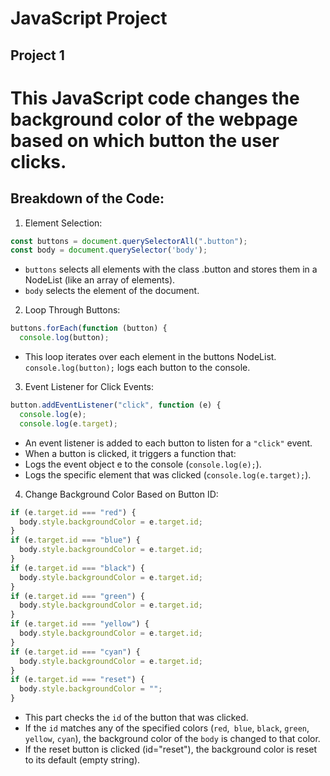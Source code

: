# JavaScript Project

## Project 1

# This JavaScript code changes the background color of the webpage based on which button the user clicks.
## Breakdown of the Code:
1. Element Selection:

``` javascript
const buttons = document.querySelectorAll(".button");
const body = document.querySelector('body');
```
* `buttons` selects all elements with the class .button and stores them in a NodeList (like an array of elements).
* `body` selects the <body> element of the document.
2. Loop Through Buttons:

``` javascript
buttons.forEach(function (button) {
  console.log(button);
```
* This loop iterates over each element in the buttons NodeList.
`console.log(button);` logs each button to the console.
3. Event Listener for Click Events:

``` javascript
button.addEventListener("click", function (e) {
  console.log(e);
  console.log(e.target);
```
* An event listener is added to each button to listen for a `"click"` event.
* When a button is clicked, it triggers a function that:
* Logs the event object e to the console (`console.log(e);`).
* Logs the specific element that was clicked (`console.log(e.target);`).
4. Change Background Color Based on Button ID:

``` javascript
if (e.target.id === "red") {
  body.style.backgroundColor = e.target.id;
}
if (e.target.id === "blue") {
  body.style.backgroundColor = e.target.id;
}
if (e.target.id === "black") {
  body.style.backgroundColor = e.target.id;
}
if (e.target.id === "green") {
  body.style.backgroundColor = e.target.id;
}
if (e.target.id === "yellow") {
  body.style.backgroundColor = e.target.id;
}
if (e.target.id === "cyan") {
  body.style.backgroundColor = e.target.id;
}
if (e.target.id === "reset") {
  body.style.backgroundColor = "";
}
```
* This part checks the `id` of the button that was clicked.
* If the `id` matches any of the specified colors (`red`,` blue`, `black`, `green`, `yellow`, `cyan`), the background color of the `body` is changed to that color.
* If the reset button is clicked (id="reset"), the background color is reset to its default (empty string).


